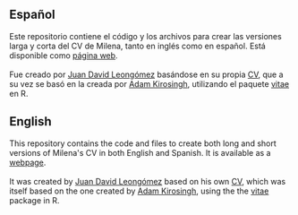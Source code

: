 ## Español

Este repositorio contiene el código y los archivos para crear las versiones larga y corta del CV de Milena, tanto en inglés como en español. Está disponible como <a href="https://github.com/JDLeongomez/Mile_CV">página web</a>.
<br>
<br>
Fue creado por <a href="https://github.com/JDLeongomez">Juan David Leongómez</a> basándose en su propia <a href="https://github.com/JDLeongomez/JDL_CV">CV</a>, que a su vez se basó en la creada por <a href="https://github.com/akirosingh">Adam Kirosingh</a>, utilizando el paquete <a href="https://github.com/mitchelloharawild/vitae">vitae</a> en R.

## English

This repository contains the code and files to create both long and short versions of Milena's CV in both English and Spanish. It is available as a <a href="https://github.com/JDLeongomez/Mile_CV">webpage</a>.
<br>
<br>
It was created by <a href="https://github.com/JDLeongomez">Juan David Leongómez</a> based on his own <a href="https://github.com/JDLeongomez/JDL_CV">CV</a>, which was itself based on the one created by <a href="https://github.com/akirosingh">Adam Kirosingh</a>, using the the <a href="https://github.com/mitchelloharawild/vitae">vitae</a> package in R. 
